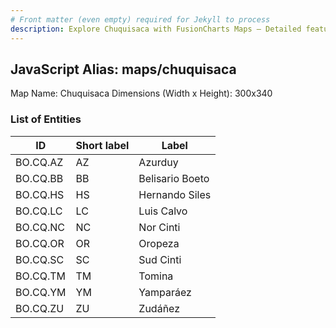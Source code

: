 ```yaml
---
# Front matter (even empty) required for Jekyll to process
description: Explore Chuquisaca with FusionCharts Maps – Detailed features for seamless integration. Try now & enhance your data visualization today! 
---
```


## JavaScript Alias: maps/chuquisaca

Map Name: Chuquisaca
Dimensions (Width x Height): 300x340





### List of Entities

ID | Short label | Label
---|---|---|
BO.CQ.AZ|AZ|Azurduy
BO.CQ.BB|BB|Belisario Boeto
BO.CQ.HS|HS|Hernando Siles
BO.CQ.LC|LC|Luis Calvo
BO.CQ.NC|NC|Nor Cinti
BO.CQ.OR|OR|Oropeza
BO.CQ.SC|SC|Sud Cinti
BO.CQ.TM|TM|Tomina
BO.CQ.YM|YM|Yamparáez
BO.CQ.ZU|ZU|Zudáñez